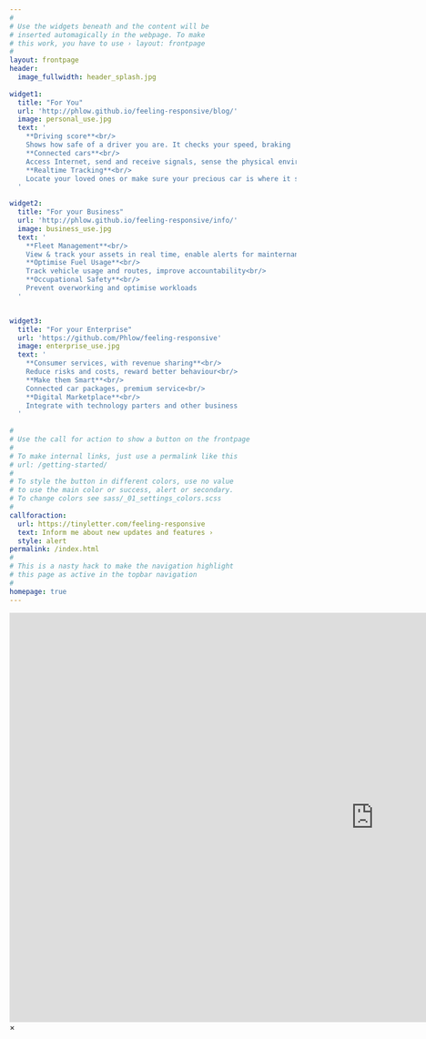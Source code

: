```yaml
---
#
# Use the widgets beneath and the content will be
# inserted automagically in the webpage. To make
# this work, you have to use › layout: frontpage
#
layout: frontpage
header:
  image_fullwidth: header_splash.jpg
  
widget1:
  title: "For You"
  url: 'http://phlow.github.io/feeling-responsive/blog/'
  image: personal_use.jpg
  text: '
    **Driving score**<br/>
    Shows how safe of a driver you are. It checks your speed, braking  and acceleration habits against your car model<br/> 
    **Connected cars**<br/> 
    Access Internet, send and receive signals, sense the physical environment and interact with other vehicles or entities<br/>
    **Realtime Tracking**<br/> 
    Locate your loved ones or make sure your precious car is where it should be
  '

widget2:
  title: "For your Business"
  url: 'http://phlow.github.io/feeling-responsive/info/'
  image: business_use.jpg
  text: '
    **Fleet Management**<br/>
    View & track your assets in real time, enable alerts for mainternance etc<br/> 
    **Optimise Fuel Usage**<br/> 
    Track vehicle usage and routes, improve accountability<br/>
    **Occupational Safety**<br/> 
    Prevent overworking and optimise workloads
  '


widget3:
  title: "For your Enterprise"
  url: 'https://github.com/Phlow/feeling-responsive'
  image: enterprise_use.jpg
  text: '
    **Consumer services, with revenue sharing**<br/>
    Reduce risks and costs, reward better behaviour<br/> 
    **Make them Smart**<br/> 
    Connected car packages, premium service<br/>
    **Digital Marketplace**<br/> 
    Integrate with technology parters and other business
  '
  
#
# Use the call for action to show a button on the frontpage
#
# To make internal links, just use a permalink like this
# url: /getting-started/
#
# To style the button in different colors, use no value
# to use the main color or success, alert or secondary.
# To change colors see sass/_01_settings_colors.scss
#
callforaction:
  url: https://tinyletter.com/feeling-responsive
  text: Inform me about new updates and features ›
  style: alert
permalink: /index.html
#
# This is a nasty hack to make the navigation highlight
# this page as active in the topbar navigation
#
homepage: true
---
```


<div id="videoModal" class="reveal-modal large" data-reveal="">
  <div class="flex-video widescreen vimeo" style="display: block;">
    <iframe width="1280" height="720" src="https://www.youtube.com/embed/3b5zCFSmVvU" frameborder="0" allowfullscreen></iframe>
  </div>
  <a class="close-reveal-modal">&#215;</a>
</div>
